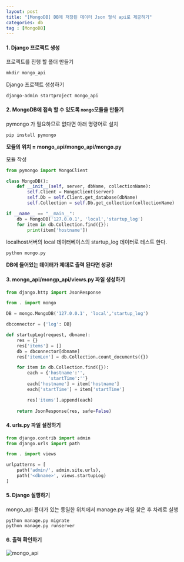```yaml
---
layout: post
title: "[MongoDB] DB에 저장된 데이터 Json 형식 api로 제공하기"
categories: db
tag : [MongoDB]
---
```


#### 1. Django 프로젝트 생성
프로젝트를 진행 할 폴더 만들기 
```
mkdir mongo_api
```
Django 프로젝트 생성하기  
```
django-admin startproject mongo_api
```

#### 2. MongoDB에 접속 할 수 있도록 `mongo`모듈을 만들기 
pymongo 가 필요하므로 없다면 아래 명령어로 설치 
```
pip install pymongo
```

**모듈의 위치 = mongo_api/mongo_api/mongo.py**  

모듈 작성  
```python 
from pymongo import MongoClient

class MongoDB():
    def __init__(self, server, dbName, collectionName):
        self.Client = MongoClient(server)
        self.Db = self.Client.get_database(dbName)
        self.Collection = self.Db.get_collection(collectionName)

if __name__ == "__main__":
    db = MongoDB('127.0.0.1', 'local','startup_log')
    for item in db.Collection.find({}):
        print(item['hostname'])
```

localhost서버의 local 데이터베이스의 startup_log 데이터로 테스트 한다.

```
python mongo.py
```

**DB에 들어있는 데이터가 제대로 출력 된다면 성공!**  

#### 3. mongo_api/mongp_api/views.py 파일 생성하기

```python
from django.http import JsonResponse

from . import mongo

DB = mongo.MongoDB('127.0.0.1', 'local','startup_log')

dbconnector = {'log': DB}

def startupLog(request, dbname):
    res = {}
    res['items'] = []
    db = dbconnector[dbname]
    res['itemLen'] = db.Collection.count_documents({})

    for item in db.Collection.find({}):
        each = {'hostname':'',
                'startTime':''}
        each['hostname'] = item['hostname']
        each['startTime'] = item['startTime']

        res['items'].append(each)
    
    return JsonResponse(res, safe=False)
```

#### 4. urls.py 파일 설정하기
```python
from django.contrib import admin
from django.urls import path

from . import views

urlpatterns = [
    path('admin/', admin.site.urls),
    path('<dbname>', views.startupLog)
]
```

#### 5. Django 실행하기 

mongo_api 폴더가 있는 동일한 위치에서 manage.py 파일 찾은 후 차례로 실행  

```
python manage.py migrate
python manage.py runserver
```

#### 6. 출력 확인하기 
![mongo_api](https://krispedia.github.io/assets/images/mongo_api.png)